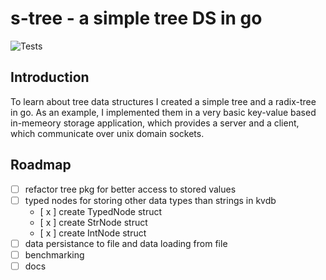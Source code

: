 # s-tree - a simple tree DS in go

![Tests](https://github.com/philmish/s-tree/actions/workflows/go.yml/badge.svg)

## Introduction
To learn about tree data structures I created a simple tree and
a radix-tree in go. As an example, I implemented them in a very basic
key-value based in-memeory storage application, which provides a server and
a client, which communicate over unix domain sockets.

## Roadmap

- [ ] refactor tree pkg for better access to stored values
- [ ] typed nodes for storing other data types than strings in kvdb
    - [ x ] create TypedNode struct
    - [ x ] create StrNode struct
    - [ x ] create IntNode struct
- [ ] data persistance to file and data loading from file 
- [ ] benchmarking
- [ ] docs
